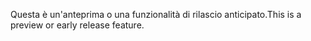 <span data-ttu-id="d646c-101">Questa è un'anteprima o una funzionalità di rilascio anticipato.</span><span class="sxs-lookup"><span data-stu-id="d646c-101">This is a preview or early release feature.</span></span>